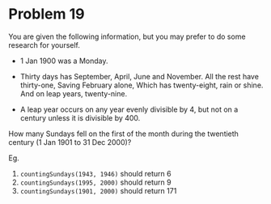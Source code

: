 # Problem 19

You are given the following information, but you may prefer to do some research for yourself.

* 1 Jan 1900 was a Monday.

* Thirty days has September,
  April, June and November.
  All the rest have thirty-one,
  Saving February alone,
  Which has twenty-eight, rain or shine.
  And on leap years, twenty-nine.
* A leap year occurs on any year evenly divisible by 4, but not on a century unless it is divisible by 400.

How many Sundays fell on the first of the month during the twentieth century (1 Jan 1901 to 31 Dec 2000)?

Eg.

1. ```countingSundays(1943, 1946)``` should return 6
2. ```countingSundays(1995, 2000)``` should return 9
3. ```countingSundays(1901, 2000)``` should return 171
